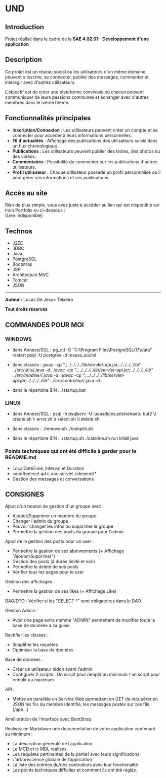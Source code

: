 # UND

## Introduction

Projet réalisé dans le cadre de la **SAE 4.02.01 - Développement d'une application**

## Description

Ce projet est un réseau social où les utilisateurs d'un même domaine peuvent s'inscrire, se connecter, publier des messages, commenter et interagir avec d'autres utilisateurs. 

L'objectif est de créer une plateforme conviviale où chacun peuvent communiquer de leurs passions communes et échanger avec d'autres membres dans le même thème.

## Fonctionnalités principales

- **Inscription/Connexion** : Les utilisateurs peuvent créer un compte et se connecter pour accéder à leurs informations personnelles.
- **Fil d'actualités** : Affichage des publications des utilisateurs suivis dans un flux chronologique.
- **Publications** : Les utilisateurs peuvent publier des textes, des photos ou des vidéos.
- **Commentaires** : Possibilité de commenter sur les publications d'autres utilisateurs.
- **Profil utilisateur** : Chaque utilisateur possède un profil personnalisé où il peut gérer ses informations et ses publications.

## Accès au site

Rien de plus simple, vous avez juste à accéder au lien qui est disponible sur mon Portfolio ou ci-dessous :  \
[Lien indisponible]

## Technos

- J2EE
- JDBC
- Java
- PostgreSQL
- Bootstrap
- JSP
- Architecture MVC
- Tomcat
- JSON

---

**__Auteur :__** Lucas De Jesus Teixeira

**Tout droits réservés**

## COMMANDES POUR MOI 

### WINDOWS
- dans Annexe/SQL : 
pg_ctl -D "C:\Program Files\PostgreSQL\17\data" restart
psql -U postgres -d reseau_social

- dans classes : 
javac -cp ".;../../../../lib/servlet-api.jar;../../../../lib" ../src/utils/*.java -d .
javac -cp ".;../../../../lib/servlet-api.jar;../../../../lib" ../src/modele/*/*.java -d .
javac -cp ".;../../../../lib/servlet-api.jar;../../../../lib" ../src/controleur/*.java -d .

- dans le répertoire BIN : 
.\startup.bat

### LINUX
- dans Annexe/SQL : 
psql -h psqlserv -U lucasdejesusteixeiraetu but2
\i create.sh
\i error.sh
\i select.sh
\i delete.sh

- dans classes :
./remove.sh
./compile.sh

- dans le répertoire BIN : 
./startup.sh
./catalina.sh run
killall java

### Points techniques qui ont été difficile à garder pour le README.md

- LocalDateTime, Interval et Duration
- sendRedirect qd c une servlet /element/*
- Gestion des messages et conversations

## CONSIGNES

Ajout d'un bouton de gestion d'un groupe avec : 
- Ajouter/Supprimer un membre du groupe
- Changer l'admin du groupe
- Pouvoir changer les infos ou supprimer le groupe
- Permettre la gestion des posts du groupe pour l'admin

Ajout de la gestion des posts pour un user :
- Permettre la gestion de ses abonnements (+ Affichage "Ajouter/Supprimer")
- Gestion des posts (à durée limité et non)
- Permettre le delete de ses posts
- Vérifier tous les pages pour le user

Gestion des affichages :
- Permettre la gestion de ses likes (+ Affichage Like)

DAO/DTO :
Vérifier si les "SELECT *" sont obligatoires dans le DAO

Gestion Admin :
- Avoir une page extra nommé "ADMIN" permettant de modifier toute la base de données à sa guise.

Rectifier les classes :
- Simplifier les requêtes
- Optimiser la base de données

Base de données :
- Créer un utilisateur bidon avant l'admin
- Configurer 2 scripts : Un script pour remplir au minimum / un script pour remplir au maximum

API :
- Mettre en parallèle un Service Web permettant en GET de récupérer en JSON les fils du membre identifié, les messages postés sur ces fils. (/api/...)

Amélioration de l'interface avec BootStrap

Réalisez en Markdown une documentation de votre application contenant au minimum :
- La description générale de l’application
- Le MCD et le MDL réalisés
- Les requêtes pertinentes de la partie1 avec leurs significations
- L’arborescence globale de l’application
- La liste des entrées du/des controleurs avec leur fonctionalité
- Les points techniques difficiles et comment ils ont été réglés.
